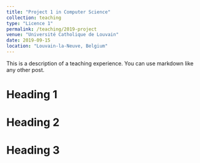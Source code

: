 ```yaml
---
title: "Project 1 in Computer Science"
collection: teaching
type: "Licence 1"
permalink: /teaching/2019-project
venue: "Université Catholique de Louvain"
date: 2019-09-15
location: "Louvain-la-Neuve, Belgium"
---
```


This is a description of a teaching experience. You can use markdown like any other post.

Heading 1
======

Heading 2
======

Heading 3
======